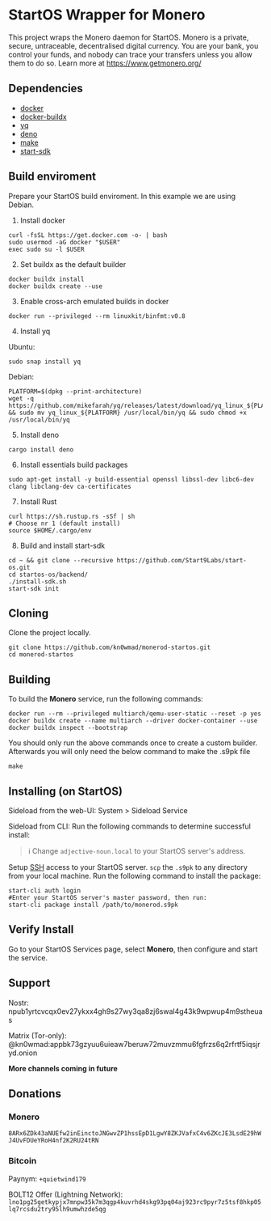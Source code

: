 # StartOS Wrapper for Monero

This project wraps the Monero daemon for StartOS. Monero is a private, secure, untraceable, decentralised digital currency. You are your bank, you control your funds, and nobody can trace your transfers unless you allow them to do so. Learn more at https://www.getmonero.org/

## Dependencies

- [docker](https://docs.docker.com/get-docker)
- [docker-buildx](https://docs.docker.com/buildx/working-with-buildx/)
- [yq](https://mikefarah.gitbook.io/yq)
- [deno](https://deno.land/)
- [make](https://www.gnu.org/software/make/)
- [start-sdk](https://github.com/Start9Labs/start-os/tree/master/backend)

## Build enviroment

Prepare your StartOS build enviroment. In this example we are using Debian.

1. Install docker

```
curl -fsSL https://get.docker.com -o- | bash
sudo usermod -aG docker "$USER"
exec sudo su -l $USER
```

2. Set buildx as the default builder

```
docker buildx install
docker buildx create --use
```

3. Enable cross-arch emulated builds in docker

```
docker run --privileged --rm linuxkit/binfmt:v0.8
```

4. Install yq

Ubuntu:

```
sudo snap install yq
```

Debian:

```
PLATFORM=$(dpkg --print-architecture)
wget -q https://github.com/mikefarah/yq/releases/latest/download/yq_linux_${PLATFORM} && sudo mv yq_linux_${PLATFORM} /usr/local/bin/yq && sudo chmod +x /usr/local/bin/yq
```

5. Install deno

```
cargo install deno
```

6. Install essentials build packages

```
sudo apt-get install -y build-essential openssl libssl-dev libc6-dev clang libclang-dev ca-certificates
```

7. Install Rust

```
curl https://sh.rustup.rs -sSf | sh
# Choose nr 1 (default install)
source $HOME/.cargo/env
```

8. Build and install start-sdk

```
cd ~ && git clone --recursive https://github.com/Start9Labs/start-os.git
cd startos-os/backend/
./install-sdk.sh
start-sdk init
```

## Cloning

Clone the project locally.

```
git clone https://github.com/kn0wmad/monerod-startos.git
cd monerod-startos
```

## Building

To build the **Monero** service, run the following commands:

```
docker run --rm --privileged multiarch/qemu-user-static --reset -p yes
docker buildx create --name multiarch --driver docker-container --use
docker buildx inspect --bootstrap
```

You should only run the above commands once to create a custom builder. Afterwards you will only need the below command to make the .s9pk file

```
make
```

## Installing (on StartOS)

Sideload from the web-UI:
System > Sideload Service

Sideload from CLI:
Run the following commands to determine successful install:

> :information_source: Change `adjective-noun.local` to your StartOS server's address.

Setup [SSH](https://docs.start9.com/latest/user-manual/overview/ssh) access to your StartOS server.
`scp` the `.s9pk` to any directory from your local machine.
Run the following command to install the package:

```
start-cli auth login
#Enter your StartOS server's master password, then run:
start-cli package install /path/to/monerod.s9pk
```

## Verify Install

Go to your StartOS Services page, select **Monero**, then configure and start the service.

## Support

Nostr: npub1yrtcvcqx0ev27ykxx4gh9s27wy3qa8zj6swal4g43k9wpwup4m9stheuas

Matrix (Tor-only): @kn0wmad:appbk73gzyuu6uieaw7beruw72muvzmmu6fgfrzs6q2rfrtf5iqsjryd.onion

**More channels coming in future**

## Donations

### Monero

`8ARx6ZDk43aNUEfw2inEinctoJNGwvZP1hssEpD1LgwY8ZKJVafxC4v6ZKcJE3LsdE29hWJ4UvFDUeYRoH4nf2K2RU24tRN`

### Bitcoin

Paynym:
`+quietwind179`

BOLT12 Offer (Lightning Network):
`lno1pg25getkypjx7mnpw35k7m3qgp4kuvrhd4skg93pq04aj923rc9pyr7z5tsf8hkp05lq7rcsdu2try95lh9umwhzde5qg`
